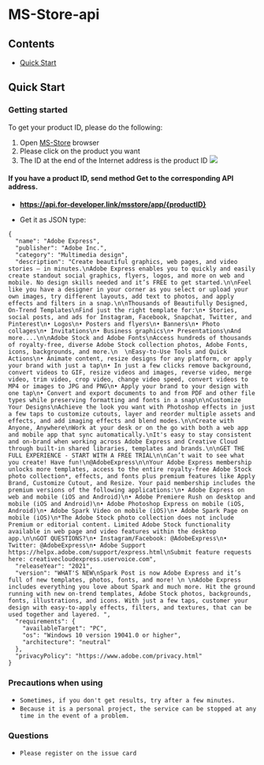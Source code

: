 # MS-Store-api

## Contents

- [Quick Start](#quick-start)

## <a name="quick-start"></a>Quick Start

### Getting started

To get your product ID, please do the following:

1. Open [MS-Store](https://apps.microsoft.com/store/apps) browser 
2. Please click on the product you want
3. The ID at the end of the Internet address is the product ID
![](../../Downloads/get-ms-store-productid.gif)

#### If you have a product ID, send method Get to the corresponding API address.
- **https://api.for-developer.link/msstore/app/{productID}**

- Get it as JSON type:
```
{
  "name": "Adobe Express",
  "publisher": "Adobe Inc.",
  "category": "Multimedia design",
  "description": "Create beautiful graphics, web pages, and video stories – in minutes.\nAdobe Express enables you to quickly and easily create standout social graphics, flyers, logos, and more on web and mobile. No design skills needed and it’s FREE to get started.\n\nFeel like you have a designer in your corner as you select or upload your own images, try different layouts, add text to photos, and apply effects and filters in a snap.\n\nThousands of Beautifully Designed, On-Trend Templates\nFind just the right template for:\n• Stories, social posts, and ads for Instagram, Facebook, Snapchat, Twitter, and Pinterest\n• Logos\n• Posters and flyers\n• Banners\n• Photo collages\n• Invitations\n• Business graphics\n• Presentations\nAnd more....\n\nAdobe Stock and Adobe Fonts\nAccess hundreds of thousands of royalty-free, diverse Adobe Stock collection photos, Adobe Fonts, icons, backgrounds, and more.\n  \nEasy-to-Use Tools and Quick Actions\n• Animate content, resize designs for any platform, or apply your brand with just a tap\n• In just a few clicks remove background, convert videos to GIF, resize videos and images, reverse video, merge video, trim video, crop video, change video speed, convert videos to MP4 or images to JPG and PNG\n• Apply your brand to your design with one tap\n• Convert and export documents to and from PDF and other file types while preserving formatting and fonts in a snap\n\nCustomize Your Designs\nAchieve the look you want with Photoshop effects in just a few taps to customize cutouts, layer and reorder multiple assets and effects, and add imaging effects and blend modes.\n\nCreate with Anyone, Anywhere\nWork at your desk or on the go with both a web app and mobile app that sync automatically.\nIt's easy to stay consistent and on-brand when working across Adobe Express and Creative Cloud through built-in shared libraries, templates and brands.\n\nGET THE FULL EXPERIENCE - START WITH A FREE TRIAL\n\nCan’t wait to see what you create! Have fun!\n@AdobeExpress\n\nYour Adobe Express membership unlocks more templates, access to the entire royalty-free Adobe Stock photo collection*, effects, and fonts plus premium features like Apply Brand, Customize Cutout, and Resize. Your paid membership includes the premium versions of the following applications:\n• Adobe Express on web and mobile (iOS and Android)\n• Adobe Premiere Rush on desktop and mobile (iOS and Android)\n• Adobe Photoshop Express on mobile (iOS, Android)\n• Adobe Spark Video on mobile (iOS)\n• Adobe Spark Page on mobile (iOS)\n*The Adobe Stock photo collection does not include Premium or editorial content. Limited Adobe Stock functionality available in web page and video features within the desktop app.\n\nGOT QUESTIONS?\n• Instagram/Facebook: @AdobeExpress\n• Twitter: @AdobeExpress\n• Adobe Support https://helpx.adobe.com/support/express.html\nSubmit feature requests here: creativecloudexpress.uservoice.com",
  "releaseYear": "2021",
  "version": "WHAT'S NEW\nSpark Post is now Adobe Express and it’s full of new templates, photos, fonts, and more! \n \nAdobe Express includes everything you love about Spark and much more. Hit the ground running with new on-trend templates, Adobe Stock photos, backgrounds, fonts, illustrations, and icons. With just a few taps, customer your design with easy-to-apply effects, filters, and textures, that can be used together and layered. ",
  "requirements": {
    "availableTarget": "PC",
    "os": "Windows 10 version 19041.0 or higher",
    "architecture": "neutral"
  },
  "privacyPolicy": "https://www.adobe.com/privacy.html"
}
```

### Precautions when using
- `Sometimes, if you don't get results, try after a few minutes.`
- `Because it is a personal project, the service can be stopped at any time in the event of a problem.`

### Questions
- `Please register on the issue card` 
